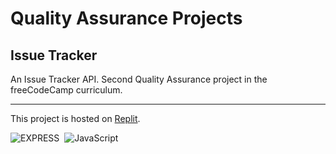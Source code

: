 # Quality Assurance Projects
## Issue Tracker

An Issue Tracker API. Second Quality Assurance project in the freeCodeCamp curriculum.

---

This project is hosted on [Replit](https://issuetracker.marcocosta1618.repl.co).

![EXPRESS](https://img.shields.io/badge/Express.js-fff.svg?&logo=Express&logoColor=000)&nbsp;
![JavaScript](https://img.shields.io/badge/JavaScript-f7df1e.svg?&logo=javascript&logoColor=black)&nbsp;